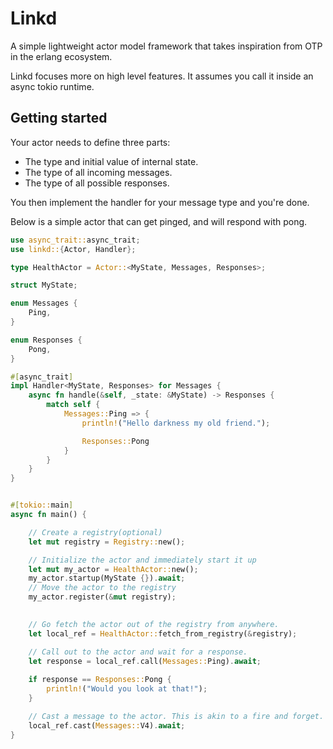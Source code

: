 # Linkd

A simple lightweight actor model framework that takes inspiration from OTP in the erlang ecosystem.

Linkd focuses more on high level features. It assumes you call it inside an async tokio runtime.

## Getting started

Your actor needs to define three parts:
- The type and initial value of internal state.
- The type of all incoming messages.
- The type of all possible responses.

You then implement the handler for your message type and you're done.

Below is a simple actor that can get pinged, and will respond with pong.

```rust
use async_trait::async_trait;
use linkd::{Actor, Handler};

type HealthActor = Actor::<MyState, Messages, Responses>;

struct MyState;

enum Messages {
    Ping,
}

enum Responses {
    Pong,
}

#[async_trait]
impl Handler<MyState, Responses> for Messages {
    async fn handle(&self, _state: &MyState) -> Responses {
        match self {
            Messages::Ping => {
                println!("Hello darkness my old friend.");

                Responses::Pong
            }
        }
    }
}


#[tokio::main]
async fn main() {

    // Create a registry(optional)
    let mut registry = Registry::new();

    // Initialize the actor and immediately start it up
    let mut my_actor = HealthActor::new();
    my_actor.startup(MyState {}).await;
    // Move the actor to the registry
    my_actor.register(&mut registry);
  

    // Go fetch the actor out of the registry from anywhere.
    let local_ref = HealthActor::fetch_from_registry(&registry);

    // Call out to the actor and wait for a response.
    let response = local_ref.call(Messages::Ping).await;
    
    if response == Responses::Pong {
        println!("Would you look at that!");
    }

    // Cast a message to the actor. This is akin to a fire and forget.
    local_ref.cast(Messages::V4).await;
}
```
